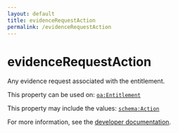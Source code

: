 ```yaml
---
layout: default
title: evidenceRequestAction
permalink: /evidenceRequestAction
---
```


# evidenceRequestAction
Any evidence request associated with the entitlement.

This property can be used on: [`oa:Entitlement`](https://openactive.io/Entitlement)

This property may include the values: [`schema:Action`](https://schema.org/Action)

For more information, see the [developer documentation](https://developer.openactive.io/data-model/types/).